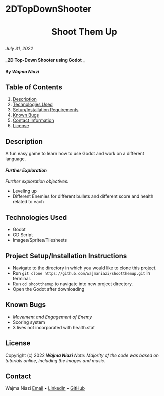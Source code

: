 # 2DTopDownShooter

# <p align="center">  **Shoot Them Up**  </p>

_July 31, 2022_

#### _2D Top-Down Shooter using Godot _

#### By _**Wajma Niazi**_

## Table of Contents

1. [Description](#description)
2. [Technologies Used](#technologies)
3. [Setup/Installation Requirements](#setup)
4. [Known Bugs](#bugs)
5. [Contact Information](#contact)
6. [License](#license)

## Description <a id="description"></a>
A fun easy game to learn how to use Godot and work on a different language. 


#### _Further Exploration_
_Further exploration objectives:_
- Leveling up 
- Different Enemies for different bullets and different score and health related to each


## Technologies Used <a id="technologies"></a>
* Godot 
* GD Script 
* Images/Sprites/Tilesheets 

## Project Setup/Installation Instructions <a id="setup"></a>
* Navigate to the directory in which you would like to clone this project.
* Run `git clone https://github.com/wajmaniazi/shootthemup.git` in terminal.
* Run `cd shootthemup` to navigate into new project directory.
* Open the Godot after downloading 

## Known Bugs <a id="bugs"></a>
- _Movement and Engagement of Enemy_
- Scoring system 
- 3 lives not incorporated with health.stat

## License <a id="license"></a>
Copyright (c) 2022 _**Wajma Niazi**_
_Note:  Majority of the code was based on tutorials online, including the images and music._

## Contact <a id="contact"></a>
Wajma Niazi [Email](mailto:w1niazi@gmail.com) • [LinkedIn](https://www.linkedin.com/in/wniazi/) • [GitHub](https://github.com/wniazi)
